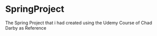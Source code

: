 # SpringProject
The Spring Project that i had created using the Udemy Course of Chad Darby as Reference
